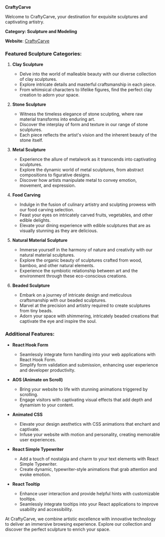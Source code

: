 **CraftyCarve**

Welcome to CraftyCarve, your destination for exquisite sculptures and captivating artistry. 

**Category: Sculpture and Modeling**

**Website**: [CraftyCarve](https://www.craftycarve.com)

### Featured Sculpture Categories:
1. **Clay Sculpture**
   - Delve into the world of malleable beauty with our diverse collection of clay sculptures.
   - Explore intricate details and masterful craftsmanship in each piece.
   - From whimsical characters to lifelike figures, find the perfect clay creation to adorn your space.

2. **Stone Sculpture**
   - Witness the timeless elegance of stone sculpting, where raw material transforms into enduring art.
   - Discover the interplay of form and texture in our range of stone sculptures.
   - Each piece reflects the artist's vision and the inherent beauty of the stone itself.

3. **Metal Sculpture**
   - Experience the allure of metalwork as it transcends into captivating sculptures.
   - Explore the dynamic world of metal sculptures, from abstract compositions to figurative designs.
   - Discover how artists manipulate metal to convey emotion, movement, and expression.

4. **Food Carving**
   - Indulge in the fusion of culinary artistry and sculpting prowess with our food carving selection.
   - Feast your eyes on intricately carved fruits, vegetables, and other edible delights.
   - Elevate your dining experience with edible sculptures that are as visually stunning as they are delicious.

5. **Natural Material Sculpture**
   - Immerse yourself in the harmony of nature and creativity with our natural material sculptures.
   - Explore the organic beauty of sculptures crafted from wood, bamboo, and other natural elements.
   - Experience the symbiotic relationship between art and the environment through these eco-conscious creations.

6. **Beaded Sculpture**
   - Embark on a journey of intricate design and meticulous craftsmanship with our beaded sculptures.
   - Marvel at the precision and artistry required to create sculptures from tiny beads.
   - Adorn your space with shimmering, intricately beaded creations that captivate the eye and inspire the soul.

### Additional Features:
- **React Hook Form**
  - Seamlessly integrate form handling into your web applications with React Hook Form.
  - Simplify form validation and submission, enhancing user experience and developer productivity.
  
- **AOS (Animate on Scroll)**
  - Bring your website to life with stunning animations triggered by scrolling.
  - Engage visitors with captivating visual effects that add depth and dynamism to your content.
  
- **Animated CSS**
  - Elevate your design aesthetics with CSS animations that enchant and captivate.
  - Infuse your website with motion and personality, creating memorable user experiences.
  
- **React Simple Typewriter**
  - Add a touch of nostalgia and charm to your text elements with React Simple Typewriter.
  - Create dynamic, typewriter-style animations that grab attention and evoke emotion.
  
- **React Tooltip**
  - Enhance user interaction and provide helpful hints with customizable tooltips.
  - Seamlessly integrate tooltips into your React applications to improve usability and accessibility.

At CraftyCarve, we combine artistic excellence with innovative technology to deliver an immersive browsing experience. Explore our collection and discover the perfect sculpture to enrich your space.
